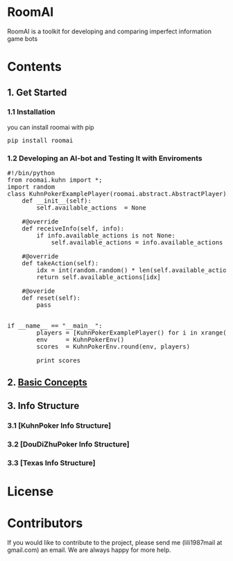 # RoomAI

RoomAI is a toolkit for developing and comparing imperfect information game bots


# Contents

## 1. Get Started


### 1.1 Installation

you can install roomai with pip

<pre>
pip install roomai
</pre>


### 1.2 Developing an AI-bot and Testing It with Enviroments

<pre>
#!/bin/python
from roomai.kuhn import *;
import random
class KuhnPokerExamplePlayer(roomai.abstract.AbstractPlayer):
    def __init__(self):
        self.available_actions  = None

    #@override
    def receiveInfo(self, info):
        if info.available_actions is not None:
            self.available_actions = info.available_actions

    #@override
    def takeAction(self):
        idx = int(random.random() * len(self.available_actions))
        return self.available_actions[idx]

    #@overide
    def reset(self):
        pass


if __name__ == "__main__":
        players = [KuhnPokerExamplePlayer() for i in xrange(2)]
        env     = KuhnPokerEnv()
        scores  = KuhnPokerEnv.round(env, players)

        print scores
</pre>

## 2. [Basic Concepts](https://github.com/roomai/RoomAI/tree/master/docs/Basic)

## 3. Info Structure

### 3.1 [KuhnPoker Info Structure]

### 3.2 [DouDiZhuPoker Info Structure]

### 3.3 [Texas Info Structure]

# License

# Contributors

If you would like to contribute to the project, please send me (lili1987mail at gmail.com) an email. We are always happy for more help.
